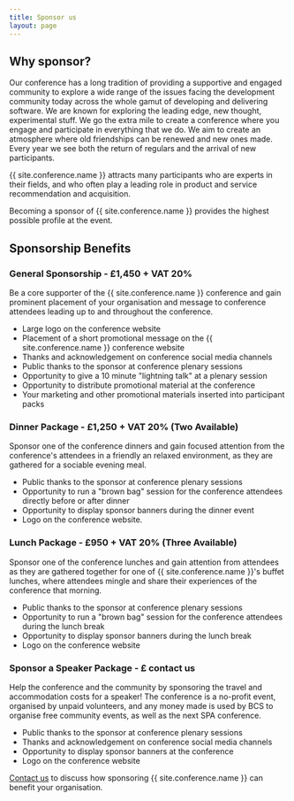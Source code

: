 ```yaml
---
title: Sponsor us
layout: page
---
```

<h2>Why sponsor?</h2>
  <p>Our conference has a long tradition of providing a supportive and engaged community to explore a wide range of the issues facing the development community today across the whole gamut of developing and delivering software. We are known for exploring the leading edge, new thought, experimental stuff. We go the extra mile to create a conference where you engage and participate in everything that we do. We aim to create an atmosphere where old friendships can be renewed and new ones made. Every year we see both the return of regulars and the arrival of new participants. 
<p>{{ site.conference.name }} attracts many participants who are experts in their fields, and who often play a leading role in product and service recommendation and acquisition.</p>
<p>Becoming a sponsor of {{ site.conference.name }} provides the highest possible profile at the event.</p>

<h2>Sponsorship Benefits</h2>

<h3>General Sponsorship - £1,450 + VAT 20%</h3>
<p>Be a core supporter of the {{ site.conference.name }} conference and gain prominent placement of your organisation and message to conference attendees leading up to and throughout the conference.</p>
<ul>
   <li>Large logo on the conference website</li>
   <li>Placement of a short promotional message on the {{ site.conference.name }} conference website</li>
   <li>Thanks and acknowledgement on conference social media channels</li>
   <li>Public thanks to the sponsor at conference plenary sessions</li>
   <li>Opportunity to give a 10 minute "lightning talk" at a plenary session</li>
   <li>Opportunity to distribute promotional material at the conference</li>
   <li>Your marketing and other promotional materials inserted into participant packs</li>
</ul>


<h3>Dinner Package - £1,250 + VAT 20% (Two Available)</h3>
<p>Sponsor one of the conference dinners and gain focused attention from the conference's attendees in a friendly an relaxed environment, as they are gathered for a sociable evening meal.</p>
<ul>
   <li>Public thanks to the sponsor at conference plenary sessions</li>
   <li>Opportunity to run a "brown bag" session for the conference attendees directly before or after dinner</li>
   <li>Opportunity to display sponsor banners during the dinner event</li>
   <li>Logo on the conference website.</li>
</ul>

<h3>Lunch Package - £950 + VAT 20% (Three Available)</h3>
<p>Sponsor one of the conference lunches and gain attention from attendees as they are gathered together for one of {{ site.conference.name }}'s buffet lunches, where attendees mingle and share their experiences of the conference that morning.</p>
<ul>
   <li>Public thanks to the sponsor at conference plenary sessions</li>
   <li>Opportunity to run a "brown bag" session for the conference attendees during the lunch break</li>
   <li>Opportunity to display sponsor banners during the lunch break</li>
   <li>Logo on the conference website</li>
</ul>

<h3>Sponsor a Speaker  Package - £ contact us</h3>
<p>Help the conference and the community by sponsoring the travel and accommodation costs for a speaker! The conference is a no-profit event, organised by unpaid volunteers, and any money made is used by BCS to organise free community events, as well as the next SPA conference.</p>
<ul>
   <li>Public thanks to the sponsor at conference plenary sessions</li>
   <li>Thanks and acknowledgement on conference social media channels</li>
   <li>Opportunity to display sponsor banners at the conference</li>
   <li>Logo on the conference website</li>
</ul>

<p></p>
<p><a href="mailto:conference@spaconference.org?Subject={{ site.conference.name }}%20Sponsorship" target="_top">Contact us</a> to discuss how sponsoring {{ site.conference.name }} can benefit your organisation.</p>
